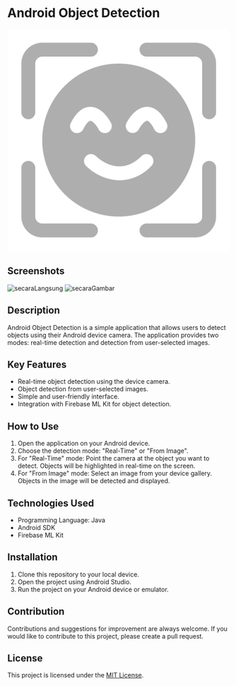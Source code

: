 # Android Object Detection
![Icon](app/src/main/res/drawable/icon.png)

## Screenshots
![secaraLangsung](https://github.com/ikhwanhanif/Deteksi_Objek/assets/108711453/f6f71790-00c9-459a-9c78-092dc66b338c)
![secaraGambar](https://github.com/ikhwanhanif/Deteksi_Objek/assets/108711453/14c1efad-c1d1-4785-8210-8aefd557690d)

## Description
Android Object Detection is a simple application that allows users to detect objects using their Android device camera. The application provides two modes: real-time detection and detection from user-selected images.

## Key Features
- Real-time object detection using the device camera.
- Object detection from user-selected images.
- Simple and user-friendly interface.
- Integration with Firebase ML Kit for object detection.

## How to Use
1. Open the application on your Android device.
2. Choose the detection mode: "Real-Time" or "From Image".
3. For "Real-Time" mode: Point the camera at the object you want to detect. Objects will be highlighted in real-time on the screen.
4. For "From Image" mode: Select an image from your device gallery. Objects in the image will be detected and displayed.

## Technologies Used
- Programming Language: Java
- Android SDK
- Firebase ML Kit

## Installation
1. Clone this repository to your local device.
2. Open the project using Android Studio.
3. Run the project on your Android device or emulator.

## Contribution
Contributions and suggestions for improvement are always welcome. If you would like to contribute to this project, please create a pull request.

## License
This project is licensed under the [MIT License](LICENSE).




